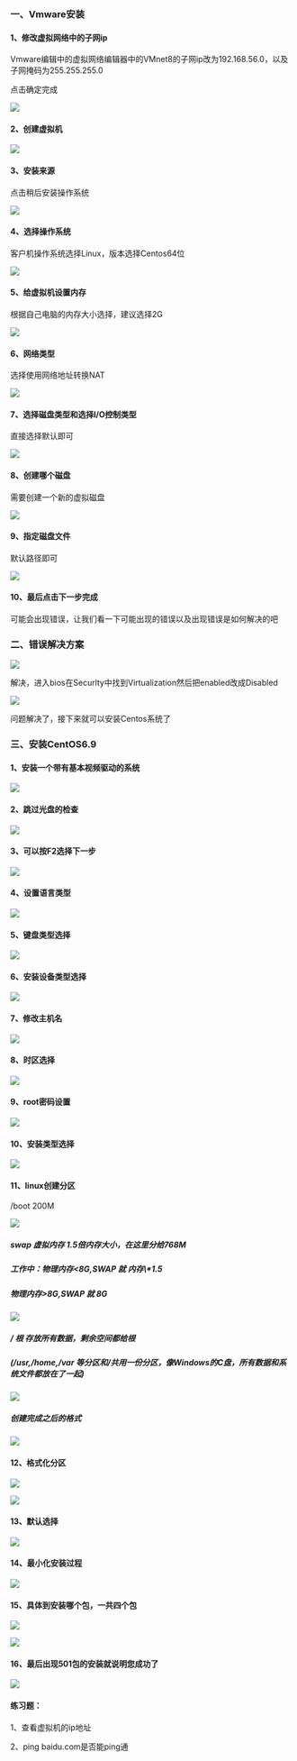 ### 一、Vmware安装

#### 1、修改虚拟网络中的子网ip

Vmware编辑中的虚拟网络编辑器中的VMnet8的子网ip改为192.168.56.0，以及子网掩码为255.255.255.0

点击确定完成

![](/assets/图3-1.png)

#### 2、创建虚拟机

![](/assets/图3-2.png)

#### 3、安装来源

点击稍后安装操作系统

![](/assets/图3-3.png)

#### 4、选择操作系统

客户机操作系统选择Linux，版本选择Centos64位

![](/assets/图3-4.png)

#### 5、给虚拟机设置内存

根据自己电脑的内存大小选择，建议选择2G

![](/assets/图3-5.png)

#### 6、网络类型

选择使用网络地址转换NAT

![](/assets/图3-6.png)

#### 7、选择磁盘类型和选择I/O控制类型

直接选择默认即可

![](/assets/图3-7.png)

#### 8、创建哪个磁盘

需要创建一个新的虚拟磁盘

![](/assets/图3-8.png)

#### 9、指定磁盘文件

默认路径即可

![](/assets/图3-33.png)

#### 10、最后点击下一步完成

可能会出现错误，让我们看一下可能出现的错误以及出现错误是如何解决的吧

### 二、错误解决方案

![](/assets/图3-10.png)

解决，进入bios在Securlty中找到Virtualization然后把enabled改成Disabled

![](/assets/图3-11.png)

问题解决了，接下来就可以安装Centos系统了

### 三、安装CentOS6.9

#### 1、安装一个带有基本视频驱动的系统

![](/assets/图3-12.png)

#### 2、跳过光盘的检查

![](/assets/图3-13.png)

#### 3、可以按F2选择下一步

![](/assets/图3-14.png)

#### 4、设置语言类型

![](/assets/图3-31.png)

#### 5、键盘类型选择

![](/assets/图3-32.png)

#### 6、安装设备类型选择

![](/assets/图3-15.png)

#### 7、修改主机名

![](/assets/图3-16.png)

#### 8、时区选择

![](/assets/图3-17.png)

#### 9、root密码设置

![](/assets/图3-18.png)

#### 10、安装类型选择

![](/assets/图3-19.png)

#### 11、linux创建分区

/boot 200M

![](/assets/图3-20.png)

##### swap  虚拟内存    1.5倍内存大小，在这里分给768M

##### 工作中：物理内存&lt;8G,SWAP 就 内存\\*1.5

##### 物理内存&gt;8G,SWAP 就 8G

![](/assets/图3-21.png)

##### /      根    存放所有数据，剩余空间都给根

##### \(/usr,/home,/var 等分区和/共用一份分区，像Windows的C盘，所有数据和系统文件都放在了一起\)

![](/assets/图3-22.png)

##### 创建完成之后的格式

![](/assets/图3-23.png)

#### 12、格式化分区

![](/assets/图3-24.png)

![](/assets/图3-25.png)

#### 13、默认选择

![](/assets/图3-26.png)

#### 14、最小化安装过程

![](/assets/图3-27.png)

#### 15、具体到安装哪个包，一共四个包

![](/assets/图3-28.png)

![](/assets/图3-29.png)

#### 16、最后出现501包的安装就说明您成功了

![](/assets/图3-30.png)

#### 练习题：

1、查看虚拟机的ip地址

2、ping baidu.com是否能ping通



